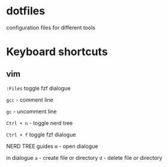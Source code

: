 # dotfiles

configuration files for different tools

# Keyboard shortcuts

## vim

`:Files` toggle fzf dialogue

`gcc` - comment line

`gc` - uncomment line

`Ctrl + n` - toggle nerd tree

`Ctrl + f` toggle fzf dialogue


NERD TREE guides
`m` - open dialogue

in dialogue
`a` - create file or directory
`d` - delete file or directory
